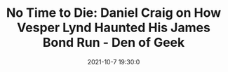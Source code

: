 ---
"title": "No Time to Die: Daniel Craig on How Vesper Lynd Haunted His James Bond Run - Den of Geek"
"date": "2021-10-7 19:30:0"
"feed_name": "GOOGLENEWSDRILLING"
"feed_website": "https://news.google.com/search?q=drilling%2Bincident&hl=en-US&gl=US&ceid=US:en"
"feed_rss": "https://news.google.com/rss/search?q=drilling%2Bincident&hl=en-US&gl=US&ceid=US:en"
"link": "https://www.denofgeek.com/movies/no-time-to-die-daniel-craig-vesper-lynd-haunted-james-bond/"
"source": "{'href': 'https://www.denofgeek.com', 'title': 'Den of Geek'}"
"file": "_posts/2021-1-1-5d2e38a3b563511d312495c1bf39a2927fef5445.md"
"accident": "1"
"drilling": "1"
"dead": "0"
"injured": "0"
"arrested": "0"
"place": "unknown place"
"where": "unknown site"
"causes": "unknown"
"place_uri": "unknown place"
---